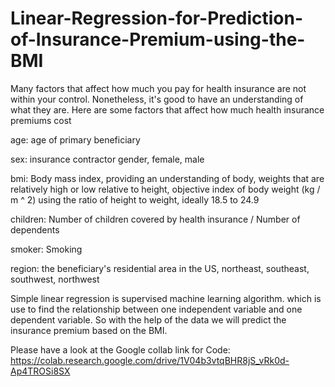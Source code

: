 # Linear-Regression-for-Prediction-of-Insurance-Premium-using-the-BMI

Many factors that affect how much you pay for health insurance are not within your control. Nonetheless, it's good to have an understanding of what they are. 
Here are some factors that affect how much health insurance premiums cost

age: age of primary beneficiary

sex: insurance contractor gender, female, male

bmi: Body mass index, providing an understanding of body, weights that are relatively high or low relative to height, objective index of body weight (kg / m ^ 2)
     using the ratio of height to weight, ideally 18.5 to 24.9
     
children: Number of children covered by health insurance / Number of dependents

smoker: Smoking

region: the beneficiary's residential area in the US, northeast, southeast, southwest, northwest

Simple linear regression is supervised machine learning algorithm. which is use to find the relationship between one independent variable and one dependent variable. 
So with the help of the data we will predict the insurance premium based on the BMI.

Please have a look at the Google collab link for Code:
https://colab.research.google.com/drive/1V04b3vtqBHR8jS_vRk0d-Ap4TROSi8SX
